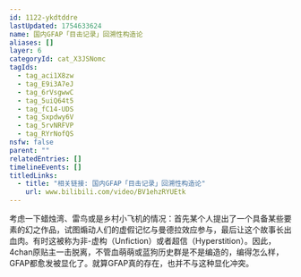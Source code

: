 ```yaml
---
id: 1122-ykdtddre
lastUpdated: 1754633624
name: 国内GFAP「目击记录」回溯性构造论
aliases: []
layer: 6
categoryId: cat_X3JSNomc
tagIds:
  - tag_aci1X8zw
  - tag_E9i3A7eJ
  - tag_6rVsgwwC
  - tag_5uiQ64t5
  - tag_fC14-UDS
  - tag_Sxpdwy6V
  - tag_5rvNRFVP
  - tag_RYrNofQS
nsfw: false
parent: ""
relatedEntries: []
timelineEvents: []
titledLinks:
  - title: "相关链接: 国内GFAP「目击记录」回溯性构造论"
    url: www.bilibili.com/video/BV1ehzRYUEtk
---
```


考虑一下蜡烛湾、雷鸟或是乡村小飞机的情况：首先某个人提出了一个具备某些要素的幻之作品，试图煽动人们的虚假记忆与曼德拉效应参与，最后让这个故事长出血肉。有时这被称为非-虚构（Unfiction）或者超信（Hyperstition）。因此，4chan原贴主一击脱离，不管血萌萌或蓝狗历史群是不是编造的，编得怎么样，GFAP都愈发被显化了。就算GFAP真的存在，也并不与这种显化冲突。